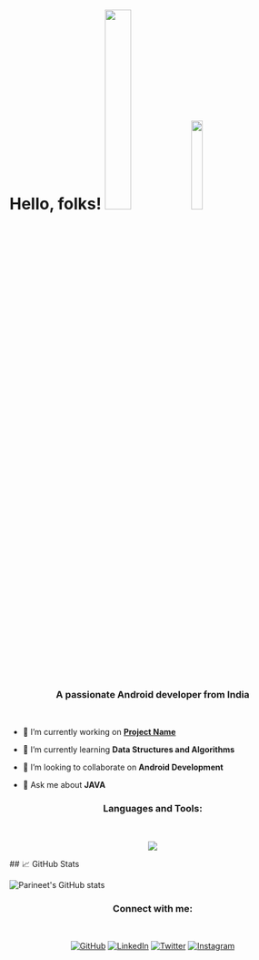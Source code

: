 # Hello, folks! <img src="https://raw.githubusercontent.com/avinal/avinal/main/images/butterfly.gif" width=30%><img src="https://raw.githubusercontent.com/avinal/avinal/main/images/dog.gif" width=20%>



<h3 align="center">A passionate Android developer from India</h3>
<br>

- 🔭 I’m currently working on **[Project Name]()**

- 🌱 I’m currently learning **Data Structures and Algorithms**

- 👯 I’m looking to collaborate on **Android Development**

- 💬 Ask me about **JAVA**

<h3 align="center">Languages and Tools:</h3>
<br>

<p align="center">
  <a href="https://skillicons.dev">
    <img src="https://skillicons.dev/icons?i=androidstudio,java,c" />
  </a>
</p>
## 📈 GitHub Stats

![Parineet's GitHub stats](https://github-readme-stats.vercel.app/api?username=parineetkakde11&show_icons=true&theme=radical)


<h3 align="center">Connect with me:</h3>
<br>

 <p align="center"> 
<a href="https://github.com/parineetkakde11"><img src="https://i.imgur.com/Rlmx2cI.png" alt="GitHub" data-canonical-src="https://img.icons8.com/bubbles/50/000000/github.png" style="max-width:100%;"></a>
<a href="https://www.linkedin.com/in/parineet-kakde-42a01a31a/" target="blank"><img src="https://i.imgur.com/5Y24cAi.png" alt="LinkedIn" data-canonical-src="https://img.icons8.com/bubbles/50/000000/linkedin.png" style="max-width:100%;"></a>
<a href="https://x.com/parineetkakde16" rel="nofollow"><img src="https://i.imgur.com/ADssleU.png" alt="Twitter" data-canonical-src="https://img.icons8.com/bubbles/50/000000/twitter-circled.png" style="max-width:100%;"></a>
<a href="mailto:work.parineetkakde@gmail.com"><img src="https://i.imgur.com/4foiPox.png" alt="Instagram" data-canonical-src="https://img.icons8.com/bubbles/50/000000/email.png" style="max-width:100%;"></a>
</p>




